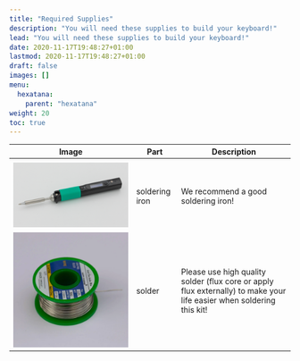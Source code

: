 ```yaml
---
title: "Required Supplies"
description: "You will need these supplies to build your keyboard!"
lead: "You will need these supplies to build your keyboard!"
date: 2020-11-17T19:48:27+01:00
lastmod: 2020-11-17T19:48:27+01:00
draft: false
images: []
menu:
  hexatana:
    parent: "hexatana"
weight: 20
toc: true
---
```


| Image                                 | Part           | Description                                                                                                           |
| ------------------------------------- | -------------- | --------------------------------------------------------------------------------------------------------------------- |
|                                       |                |                                                                                                                       |
| ![soldering-iron](soldering-iron.png) | soldering iron | We recommend a good soldering iron!                                                                                   |
| ![solder](solder.webp)                | solder         | Please use high quality solder (flux core or apply flux externally) to make your life easier when soldering this kit! |
